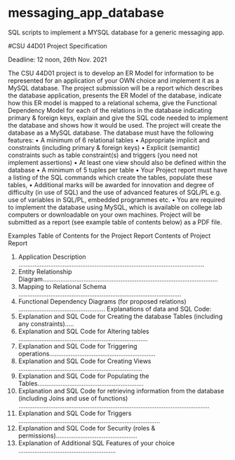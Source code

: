 # messaging_app_database
SQL scripts to implement a MYSQL database for a generic messaging app.


#CSU 44D01 Project Specification

Deadline: 12 noon, 26th Nov. 2021

The CSU 44D01 project is to develop an ER Model for information to be represented for an
application of your OWN choice and implement it as a MySQL database. The project
submission will be a report which describes the database application, presents the ER
Model of the database, indicate how this ER model is mapped to a relational schema, give
the Functional Dependency Model for each of the relations in the database indicating
primary & foreign keys, explain and give the SQL code needed to implement the database
and shows how it would be used. The project will create the database as a MySQL database.
The database must have the following features:
• A minimum of 6 relational tables
• Appropriate implicit and constraints (including primary & foreign keys)
• Explicit (semantic) constraints such as table constraint(s) and triggers (you need not
implement assertions)
• At least one view should also be defined within the database
• A minimum of 5 tuples per table
• Your Project report must have a listing of the SQL commands which create the
tables, populate these tables,
• Additional marks will be awarded for innovation and degree of difficulty (in use of
SQL) and the use of advanced features of SQL/PL e.g. use of variables in SQL/PL,
embedded programmes etc.
• You are required to implement the database using MySQL, which is available on
college lab computers or downloadable on your own machines.
Project will be submitted as a report (see example table of contents below) as a PDF file.

Examples Table of Contents for the Project Report
Contents of Project Report
1. Application Description .........................................................................................................
2. Entity Relationship Diagram...................................................................................................
3. Mapping to Relational Schema ............................................................................................
4. Functional Dependency Diagrams (for proposed relations) .................................................
Explanations of data and SQL Code:
5. Explanation and SQL Code for Creating the database Tables (including any constraints).....
6. Explanation and SQL Code for Altering tables ………………………..............................................
7. Explanation and SQL Code for Triggering operations............................................................
8. Explanation and SQL Code for Creating Views …...................................................................
9. Explanation and SQL Code for Populating the Tables............................................................
10. Explanation and SQL Code for retrieving information from the database (including Joins
and use of functions) ............................................................................................................
11. Explanation and SQL Code for Triggers ................................................................................
12. Explanation and SQL Code for Security (roles & permissions)..............................................
13. Explanation of Additional SQL Features of your choice .......................................................
